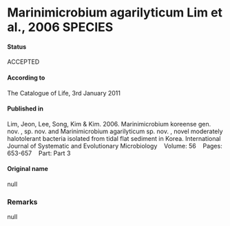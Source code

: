 # Marinimicrobium agarilyticum Lim et al., 2006 SPECIES

#### Status
ACCEPTED

#### According to
The Catalogue of Life, 3rd January 2011

#### Published in
Lim, Jeon, Lee, Song, Kim & Kim. 2006. Marinimicrobium koreense gen. nov. , sp. nov. and Marinimicrobium agarilyticum sp. nov. , novel moderately halotolerant bacteria isolated from tidal flat sediment in Korea. International Journal of Systematic and Evolutionary Microbiology    Volume: 56    Pages: 653-657    Part: Part 3

#### Original name
null

### Remarks
null